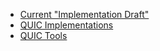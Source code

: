 * [Current "Implementation Draft"](https://github.com/quicwg/base-drafts/wiki/11th-Implementation-Draft)
* [QUIC Implementations](https://github.com/quicwg/base-drafts/wiki/Implementations)
* [QUIC Tools](https://github.com/quicwg/base-drafts/wiki/Tools)
